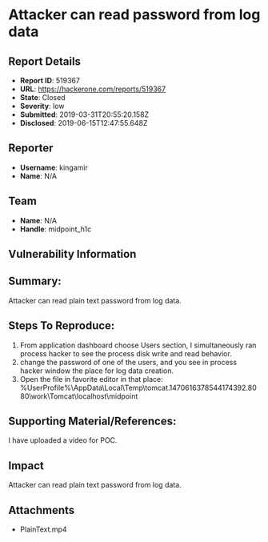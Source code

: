 # Attacker can read password from log data

## Report Details
- **Report ID**: 519367
- **URL**: https://hackerone.com/reports/519367
- **State**: Closed
- **Severity**: low
- **Submitted**: 2019-03-31T20:55:20.158Z
- **Disclosed**: 2019-06-15T12:47:55.648Z

## Reporter
- **Username**: kingamir
- **Name**: N/A

## Team
- **Name**: N/A
- **Handle**: midpoint_h1c

## Vulnerability Information
## Summary:
Attacker can read plain text password from log data.

## Steps To Reproduce:

  1. From application dashboard choose Users section, I simultaneously ran process hacker to see the process disk write and read behavior.
  2. change the password of one of the users, and you see in process hacker window the place for log data creation.
  3. Open the file in favorite editor in that place:
%UserProfile%\AppData\Local\Temp\tomcat.1470616378544174392.8080\work\Tomcat\localhost\midpoint 

## Supporting Material/References:
I have uploaded a video for POC.

## Impact

Attacker can read plain text password from log data.

## Attachments
- PlainText.mp4
